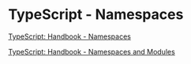 # TypeScript - Namespaces

[TypeScript: Handbook - Namespaces](https://www.typescriptlang.org/docs/handbook/namespaces.html)

[TypeScript: Handbook - Namespaces and Modules](https://www.typescriptlang.org/docs/handbook/namespaces-and-modules.html)
